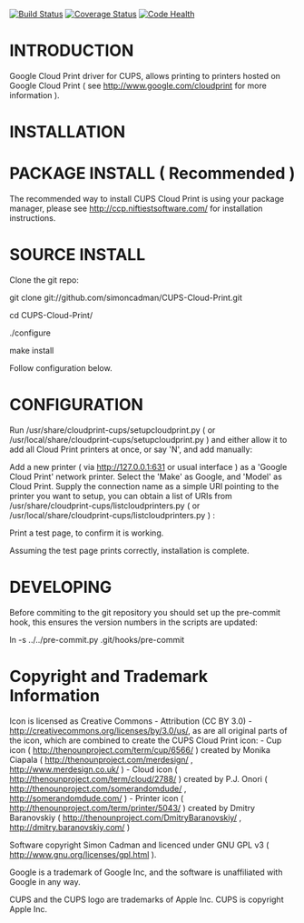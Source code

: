 [![Build Status](https://travis-ci.org/simoncadman/CUPS-Cloud-Print.png)](https://travis-ci.org/simoncadman/CUPS-Cloud-Print)
[![Coverage Status](https://coveralls.io/repos/simoncadman/CUPS-Cloud-Print/badge.png)](https://coveralls.io/r/simoncadman/CUPS-Cloud-Print)
[![Code Health](https://landscape.io/github/simoncadman/CUPS-Cloud-Print/master/landscape.png)](https://landscape.io/github/simoncadman/CUPS-Cloud-Print/master)

INTRODUCTION
============
Google Cloud Print driver for CUPS, allows printing to printers hosted on Google Cloud Print ( see http://www.google.com/cloudprint for more information ).

INSTALLATION
============

PACKAGE INSTALL ( Recommended )
================================

The recommended way to install CUPS Cloud Print is using your package manager, please see http://ccp.niftiestsoftware.com/ for installation 
instructions.

SOURCE INSTALL
==============

Clone the git repo:

git clone git://github.com/simoncadman/CUPS-Cloud-Print.git

cd CUPS-Cloud-Print/

./configure

make install

Follow configuration below.

CONFIGURATION
=============

Run /usr/share/cloudprint-cups/setupcloudprint.py ( or /usr/local/share/cloudprint-cups/setupcloudprint.py ) and either allow it to add all 
Cloud Print printers at once, or say 'N', and add manually:

Add a new printer ( via http://127.0.0.1:631 or usual interface ) as a 'Google Cloud Print' network printer. Select the 'Make' as Google, and 'Model' as Cloud Print.
Supply the connection name as a simple URI pointing to the printer you want to setup, you can obtain a list of URIs from 
/usr/share/cloudprint-cups/listcloudprinters.py ( or /usr/local/share/cloudprint-cups/listcloudprinters.py ) :
  
Print a test page, to confirm it is working.

Assuming the test page prints correctly, installation is complete.

DEVELOPING
==========

Before commiting to the git repository you should set up the pre-commit hook, this ensures the version numbers in the scripts are updated:

ln -s ../../pre-commit.py .git/hooks/pre-commit

Copyright and Trademark Information
===================================

Icon is licensed as Creative Commons - Attribution (CC BY 3.0) - http://creativecommons.org/licenses/by/3.0/us/, as are all original parts of the icon, which are combined to create the CUPS Cloud Print icon:
    - Cup icon ( http://thenounproject.com/term/cup/6566/ ) created by Monika Ciapala ( http://thenounproject.com/merdesign/ , http://www.merdesign.co.uk/ )
    - Cloud icon ( http://thenounproject.com/term/cloud/2788/ ) created by P.J. Onori ( http://thenounproject.com/somerandomdude/ , http://somerandomdude.com/ )
    - Printer icon ( http://thenounproject.com/term/printer/5043/ ) created by Dmitry Baranovskiy ( http://thenounproject.com/DmitryBaranovskiy/ , http://dmitry.baranovskiy.com/ )

Software copyright Simon Cadman and licenced under GNU GPL v3 ( http://www.gnu.org/licenses/gpl.html ).

Google is a trademark of Google Inc, and the software is unaffiliated with Google in any way.

CUPS and the CUPS logo are trademarks of Apple Inc. CUPS is copyright Apple Inc.

